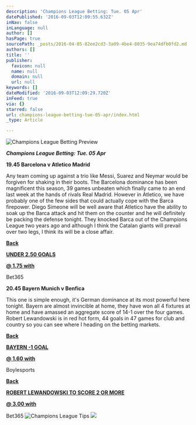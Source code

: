 ```yaml
---
description: 'Champions League Betting: Tue. 05 Apr'
datePublished: '2016-09-03T12:09:55.632Z'
inNav: false
inLanguage: null
author: []
hasPage: true
sourcePath: _posts/2016-04-05-82ee2cd3-3a09-4be4-8035-9ea74dfb0fd2.md
authors: []
title: ''
publisher:
  favicon: null
  name: null
  domain: null
  url: null
keywords: []
dateModified: '2016-09-03T12:09:29.720Z'
inFeed: true
via: {}
starred: false
url: champions-league-betting-tue-05-apr/index.html
_type: Article

---
```

![Champions League Betting Preview](https://the-grid-user-content.s3-us-west-2.amazonaws.com/614ca240-53bc-4b04-acc8-51150c4abcab.jpg)

_**Champions League Betting: Tue. 05 Apr**_

**19.45 Barcelona v Atletico Madrid**

Any team coming up against a trio like Messi, Suarez and Neymar would be forgiven for shaking in their boots. The Barcelona dominance has been magnificent this season, 39 games unbeaten which finally came to an end last week at the hands of rivals Real Madrid. However in Atletico, we have probably one of the few sides that could actually cope with the Barca firepower. Diego Simeone will be well aware that Atletico have the ability to soak up the Barca attack and hit them on the counter and he will definitely be packing the defense tonight. They knocked Barca out of the Champions League two years ago and although I think the Catalan giants will prevail over two legs, I think its will be a close affair.

**[Back][0]**

**[UNDER 2.50 GOALS][0]**

**[@ 1.75 with][0]**

Bet365

**20.45 Bayern Munich v Benfica**

This one is simple enough, it's German dominance at its most powerful here tonight. Bayern are almost invincible at home, they have won all 4 fixtures at home and have amassed an aggregate score of 14-1 over the four games. Robert Lewandowski is in red hot form, 44 goals in 47 games for club and country so you can see where I heading on the betting markets.

**[Back][1]**

**[BAYERN -1 GOAL][1]**

**[@ 1.60 with][1]**

Boylesports

**[Back][0]**

**[ROBERT LEWANDOWSKI TO SCORE 2 OR MORE][0]**

**[@ 3.00 with][0]**

Bet365
![Champions League Tips](https://the-grid-user-content.s3-us-west-2.amazonaws.com/1440fc76-b396-4be3-9e4c-9b33da8ac21b.jpg)
![](https://the-grid-user-content.s3-us-west-2.amazonaws.com/743c60d7-06db-4a0a-a871-90575b045a21.jpg)

[0]: /goto/bet365
[1]: /goto/boylesports